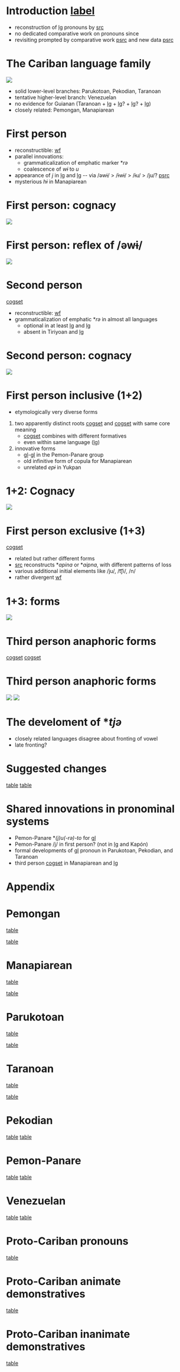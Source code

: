 # Introduction [label](intro)

* reconstruction of [lg](PC) pronouns by [src](meira2002first)
* no dedicated comparative work on pronouns since
* revisiting prompted by comparative work [psrc](meira2005southern,meira2010origin) and new data [psrc](ikpengpacheco2001,akawaiocaesar2003,mattei2003pemono,cruz2005fonologia,garcia2006diccionario,kuikurodossantos2007,kuikurodossantos2007,camargo2010wayana,desouza2010arara,swiggers2010gramatica,largo2011yukpa,maquiritaricaceres2011,panarepayne2013,stegeman2014akawaio,alves2017arara,guerrero2019carijo,muller2021yawarana)

# The Cariban language family
![](family.svg)

* solid lower-level branches: Parukotoan, Pekodian, Taranoan
* tentative higher-level branch: Venezuelan
* no evidence for Guianan (Taranoan + [lg](way) + [lg](kar)? + [lg](apa)? + [lg](mak))
* closely related: Pemongan, Manapiarean

# First person

* reconstructible: [wf](pc-1?nt)
* parallel innovations:
    * grammaticalization of emphatic marker \**rə*
    * coalescence of *wɨ* to *u*
* appearance of *j* in [lg](pem) and [lg](pan) -- via /əwɨ/ > /ɨwɨ/ > /ɨu/ > /ju/? [psrc](meira2002first[259])
* mysterious *hɨ* in Manapiarean

# First person: cognacy

![](1cog.svg)

# First person: reflex of /əwɨ/
![](1form.svg)

# Second person
[cogset](2abs)

* reconstructible: [wf](pc-2?nt)
* grammaticalization of emphatic \**rə* in almost all languages
	* optional in at least [lg](way) and [lg](yuk)
    * absent in Tiriyoan and [lg](bak)

# Second person: cognacy
![](2cog.svg)

# First person inclusive (1+2)
* etymologically very diverse forms
1. two apparently distinct roots [cogset](1a2?inline) and [cogset](uku?inline) with same core meaning
	* [cogset](1a2?inline) combines with different formatives
    * even within same language ([lg](kar))
2. innovative forms
	* [gl](1)-[gl](pl) in the Pemon-Panare group
    * old infinitive form of copula for Manapiarean
    * unrelated *epɨ* in Yukpan


# 1+2: Cognacy
![](12cog.svg)

# First person exclusive (1+3)
[cogset](1a3)

* related but rather different forms
* [src](meira2002first[263]) reconstructs \**apina* or \**aipna*, with different patterns of loss
* various additional initial elements like /ju/, /t͡ʃi/, /n/
* rather divergent [wf](map-1a3?nt)


# 1+3: forms

![](13form.svg)


# Third person anaphoric forms

[cogset](3aabs)
[cogset](3iabs)

# Third person anaphoric forms

![](3aana.svg)
![](3iana.svg)


# The develoment of \**tjə*
* closely related languages disagree about fronting of vowel
* late fronting?

# Suggested changes

[table](meirapronouns)
[table](pcpronouns)


# Shared innovations in pronominal systems

* Pemon-Panare \**(j)u(-rə)-to* for [gl](1+2)
* Pemon-Panare /j/ in first person? (not in [lg](mac) and Kapón)
* formal developments of [gl](1+3) pronoun in Parukotoan, Pekodian, and Taranoan
* third person [cogset](3t?inline) in Manapiarean and [lg](mak)

# Appendix

# Pemongan

[table](pem_pro)

[table](pem_dem)

# Manapiarean

[table](man_pro)

[table](man_dem)


# Parukotoan

[table](par_pro)

[table](par_dem)


# Taranoan
[table](tar_pro)

[table](tar_dem)

# Pekodian
[table](pek_pro)
[table](pek_dem)

# Pemon-Panare
[table](ppp_pro)
[table](ppp_dem)

# Venezuelan
[table](ven_pro)
[table](ven_dem)

# Proto-Cariban pronouns
[table](pc_pro)

# Proto-Cariban animate demonstratives

[table](pc_dem_a)

# Proto-Cariban inanimate demonstratives

[table](pc_dem_i)